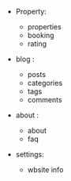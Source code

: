 - Property:
  - properties
  - booking 
  - rating 

- blog :
  - posts
  - categories
  - tags
  - comments
  


- about :
  - about 
  - faq




- settings:
  - wbsite info 